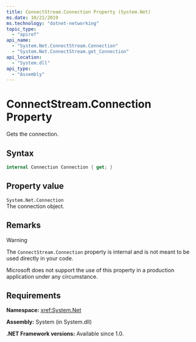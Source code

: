 ```yaml
---
title: ConnectStream.Connection Property (System.Net)
ms.date: 10/21/2019
ms.technology: "dotnet-networking"
topic_type:
  - "apiref"
api_name:
  - "System.Net.ConnectStream.Connection"
  - "System.Net.ConnectStream.get_Connection"
api_location:
  - "System.dll"
api_type:
  - "Assembly"
---
```

# ConnectStream.Connection Property

Gets the connection.

## Syntax

```csharp
internal Connection Connection { get; }
```

## Property value

`System.Net.Connection`  
The connection object.

## Remarks

> [!WARNING]
> The `ConnectStream.Connection` property is internal and is not meant to be used directly in your code.
>
> Microsoft does not support the use of this property in a production application under any circumstance.

## Requirements

**Namespace:** <xref:System.Net>

**Assembly:** System (in System.dll)

**.NET Framework versions:** Available since 1.0.
